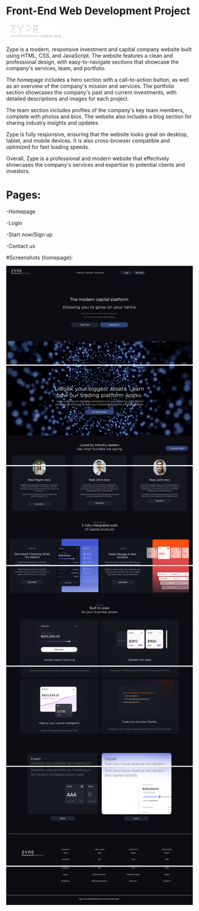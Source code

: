 # Front-End Web Development Project
![logo](/assets/zypelogo.png?raw=true "ss")


Zype is a modern, responsive investment and capital company website built using HTML, CSS, and JavaScript. The website features a clean and professional design, with easy-to-navigate sections that showcase the company's services, team, and portfolio.

The homepage includes a hero section with a call-to-action button, as well as an overview of the company's mission and services. The portfolio section showcases the company's past and current investments, with detailed descriptions and images for each project.

The team section includes profiles of the company's key team members, complete with photos and bios. The website also includes a blog section for sharing industry insights and updates.

Zype is fully responsive, ensuring that the website looks great on desktop, tablet, and mobile devices. It is also cross-browser compatible and optimized for fast loading speeds.

Overall, Zype is a professional and modern website that effectively showcases the company's services and expertise to potential clients and investors.

# Pages: 
-Homepage

-Login

-Start now/Sign up

-Contact us

#Screenshots (homepage): 

![Screenshot](/screenshots/2.png?raw=true "ss")
![Screenshot](/screenshots/3.png?raw=true "ss")
![Screenshot](/screenshots/4.png?raw=true "ss")
![Screenshot](/screenshots/5.png?raw=true "ss")
![Screenshot](/screenshots/6.png?raw=true "ss")
![Screenshot](/screenshots/7.png?raw=true "ss")
![Screenshot](/screenshots/8.png?raw=true "ss")





